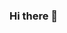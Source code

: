 ### Hi there 👋

<!--
Hi, Im Bleepo

Im interested in Backend Development and Networking

I primarily develop in java

-->
